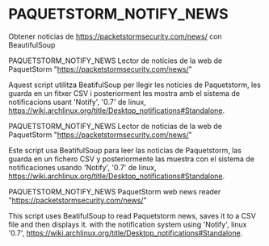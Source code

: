 # PAQUETSTORM_NOTIFY_NEWS
Obtener noticias de https://packetstormsecurity.com/news/ con BeautifulSoup

PAQUETSTORM_NOTIFY_NEWS
Lector de notícies de la web de PaquetStorm "https://packetstormsecurity.com/news/"

Aquest script utilitza BeatifulSoup per llegir les notícies de Paquetstorm, les guarda en un fitxer CSV i posteriorment les mostra
amb el sistema de notificacions usant 'Notify', '0.7' de linux, https://wiki.archlinux.org/title/Desktop_notifications#Standalone.

PAQUETSTORM_NOTIFY_NEWS
Lector de noticias de la web de PaquetStorm "https://packetstormsecurity.com/news/"  

Este script usa BeatifulSoup para leer las noticias de Paquetstorm, las guarda en un fichero CSV y posteriormente las muestra
con el sistema de notificaciones usando 'Notify', '0.7' de linux, https://wiki.archlinux.org/title/Desktop_notifications#Standalone.

PAQUETSTORM_NOTIFY_NEWS
PaquetStorm web news reader "https://packetstormsecurity.com/news/"

This script uses BeatifulSoup to read Paquetstorm news, saves it to a CSV file and then displays it.
with the notification system using 'Notify', linux '0.7', https://wiki.archlinux.org/title/Desktop_notifications#Standalone.
